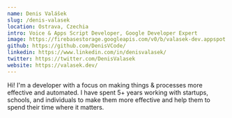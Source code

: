 ```yaml
---
name: Denis Valášek
slug: /denis-valasek
location: Ostrava, Czechia
intro: Voice & Apps Script Developer, Google Developer Expert
image: https://firebasestorage.googleapis.com/v0/b/valasek-dev.appspot.com/o/denis.png?alt=media&token=227e7fa4-87f5-4ca4-9437-9e295fff7b02
github: https://github.com/DenisVCode/
linkedin: https://www.linkedin.com/in/denisvalasek/
twitter: https://twitter.com/DenisValasek
website: https://valasek.dev/
---
```


Hi! I'm a developer with a focus on making things & processes more effective and automated. I have spent 5+ years working with startups, schools, and individuals to make them more effective and help them to spend their time where it matters.
